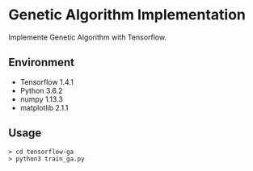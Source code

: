 # Genetic Algorithm Implementation

Implemente Genetic Algorithm with Tensorflow.

## Environment

* Tensorflow 1.4.1
* Python 3.6.2
* numpy 1.13.3
* matplotlib 2.1.1

## Usage

```shell
> cd tensorflow-ga
> python3 train_ga.py
```


